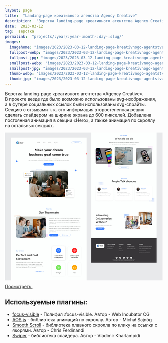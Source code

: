 ```yaml
---
layout: page
title:  "Landing-page креативного агенства Agency Creative"
description:  "Верстка landing-page креативного агентства Agency Creative"
date:  2023-03-12
tag:  верстка
permalink:  "projects/:year/:year-:month-:day-:slug/"
images:
  imagehome: "images/2023/2023-03-12-landing-page-kreativnogo-agentstva-agency-creative/1.jpg" #968x544
  fullpost-webp: "images/2023/2023-03-12-landing-page-kreativnogo-agentstva-agency-creative/1.webp" #968x544
  fullpost-jpg: "images/2023/2023-03-12-landing-page-kreativnogo-agentstva-agency-creative/1.jpg" #968x544
  smallpost-webp: "images/2023/2023-03-12-landing-page-kreativnogo-agentstva-agency-creative/small-post.webp" #436x244
  smallpost-jpg: "images/2023/2023-03-12-landing-page-kreativnogo-agentstva-agency-creative/small-post.jpg" #436x244
  thumb-webp: "images/2023/2023-03-12-landing-page-kreativnogo-agentstva-agency-creative/thumb-post.webp" #248x140
  thumb-jpg: "images/2023/2023-03-12-landing-page-kreativnogo-agentstva-agency-creative/thumb-post.jpg" #248x140
---
```


<p>Верстка <nobr>landing-page</nobr> креативного агентства &laquo;Agency Creative&raquo;. В&nbsp;проекте везде где было возможно использованы <nobr>svg-изображения</nobr>, а&nbsp;в&nbsp;футере социальных ссылок были использованы <nobr>svg-спрайты</nobr>. Секцию с&nbsp;отзывами <nobr>т. к.</nobr> это информация второстепенная решил сделать слайдером на&nbsp;ширине экрана до&nbsp;600 пикселей. Добавлена постоянная анимация в&nbsp;секции &laquo;Hero&raquo;, а&nbsp;также анимация по&nbsp;скроллу на&nbsp;остальных секциях.</p>

<img src="images/2023/2023-03-12-landing-page-kreativnogo-agentstva-agency-creative/agency-creative-preview.jpg">

<div class="full-article__button">
  <a class="button" rel="nofollow noreferrer noopener" target="_blank" href="https://lorsalio7.github.io/agency-creative/dist">Посмотреть
    <svg class="button__icon button__icon--right" width="22" height="22">
      <use xlink:href="img/sprite.svg#new-tab-ic"></use>
    </svg>
  </a>
</div>

<h2>Используемые плагины:</h2>

<ul>
  <li><a href="https://github.com/WICG/focus-visible/" rel="nofollow">focus-visible</a> - Полифил :focus-visible. Автор - Web Incubator CG</li>
  <li><a href="https://michalsnik.github.io/aos/" rel="nofollow">AOS.js</a> - библиотека анимаций по скроллу. Автор - Michał Sajnóg</li>
  <li><a href="https://github.com/cferdinandi/smooth-scroll" rel="nofollow">Smooth Scroll</a> - библиотека плавного скролла по клику на ссылки с якорями. Автор - Chris Ferdinandi</li>
  <li><a href="https://swiperjs.com/" rel="nofollow">Swiper</a> - библиотека слайдера. Автор - Vladimir Kharlampidi</li>
</ul>